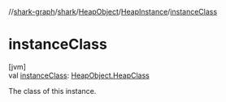 //[shark-graph](../../../../index.md)/[shark](../../index.md)/[HeapObject](../index.md)/[HeapInstance](index.md)/[instanceClass](instance-class.md)

# instanceClass

[jvm]\
val [instanceClass](instance-class.md): [HeapObject.HeapClass](../-heap-class/index.md)

The class of this instance.
